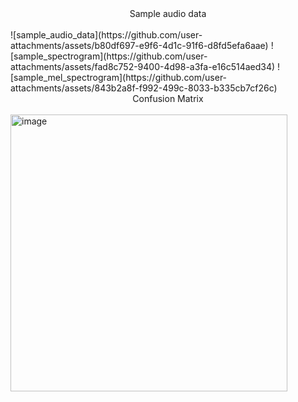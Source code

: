 <center> Sample audio data </center> <br>
![sample_audio_data](https://github.com/user-attachments/assets/b80df697-e9f6-4d1c-91f6-d8fd5efa6aae)
![sample_spectrogram](https://github.com/user-attachments/assets/fad8c752-9400-4d98-a3fa-e16c514aed34)
![sample_mel_spectrogram](https://github.com/user-attachments/assets/843b2a8f-f992-499c-8033-b335cb7cf26c)
<center> Confusion Matrix </center> <br>
<img width="443" alt="image" src="https://github.com/user-attachments/assets/f9e259ec-2c30-4cae-b5d6-caf30b325520">
